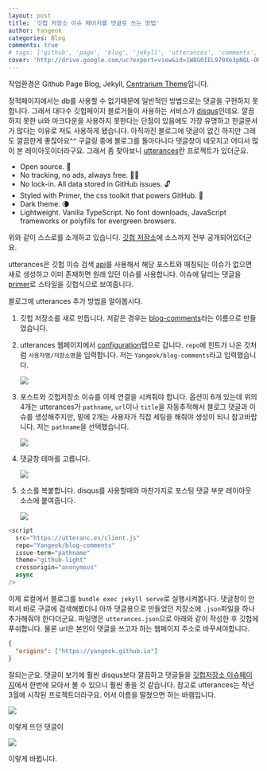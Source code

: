 ```yaml
---
layout: post
title: '깃헙 저장소 이슈 페이지를 댓글로 쓰는 방법'
author: Yangeok
categories: Blog
comments: true
# tags: ['github', 'page', 'blog', 'jekyll', 'utterances', 'comments', 'comment']
cover: 'http://drive.google.com/uc?export=view&id=1W8G0IEL970Xe3pNQL-OR8NOq3S9_XkGa'
---
```


작업환경은 Github Page Blog, Jekyll, [Centrarium Theme](http://bencentra.com/centrarium)입니다.

정적페이지에서는 db를 사용할 수 없기때문에 일반적인 방법으로는 댓글을 구현하지 못합니다. 그래서 대다수 깃헙페이지 블로거들이 사용하는 서비스가 [disqus](https://disqus.com/)인데요. 깔끔하지 못한 ui와 마크다운을 사용하지 못한다는 단점이 있음에도 가장 유명하고 한글문서가 많다는 이유로 저도 사용하게 됐습니다. 아직까진 블로그에 댓글이 없긴 하지만 그래도 깔끔한게 좋잖아요^^ 구글링 중에 블로그를 돌아다니다 댓글창이 네모지고 어디서 많이 본 레이아웃이더라구요. 그래서 좀 찾아보니 [utterances](https://utteranc.es/)란 프로젝트가 있더군요.

- Open source. 🙌
- No tracking, no ads, always free. 📡🚫
- No lock-in. All data stored in GitHub issues. 🔓
- Styled with Primer, the css toolkit that powers GitHub. 💅
- Dark theme. 🌘
- Lightweight. Vanilla TypeScript. No font downloads, JavaScript frameworks or polyfills for evergreen browsers.

위와 같이 스스로를 소개하고 있습니다. [깃헙 저장소](https://github.com/utterance/utterances)에 소스까지 전부 공개되어있더군요.

utterances은 깃헙 이슈 검색 [api](https://developer.github.com/v3/search/#search-issues)를 사용해서 해당 포스트와 매칭되는 이슈가 없으면 새로 생성하고 이미 존재하면 원래 있던 이슈를 사용합니다. 이슈에 달리는 댓글을 [primer](https://primer.style/)로 스타일을 깃헙식으로 보여줍니다.

블로그에 utterances 추가 방법을 알아봅시다.

1. 깃헙 저장소를 새로 만듭니다. 저같은 경우는 [blog-comments](https://github.com/Yangeok/blog-comments)라는 이름으로 만들었습니다.

2. utterances 웹페이지에서 [configuration](https://utteranc.es/#configuration)탭으로 갑니다. `repo`에 힌트가 나온 것처럼 `사용자명/저장소명`을 입력합니다. 저는 `Yangeok/blog-comments`라고 입력했습니다.

   ![](http://drive.google.com/uc?export=view&id=18tI9-8gDs5ClI60Dd4hiR13m0r_BRi9U)

3. 포스트와 깃헙저장소 이슈를 이제 연결을 시켜줘야 합니다. 옵션이 6개 있는데 위의 4개는 utterances가 `pathname`, `url`이나 `title`을 자동추적해서 블로그 댓글과 이슈를 생성해주지만, 밑에 2개는 사용자가 직접 세팅을 해줘야 생성이 되니 참고바랍니다. 저는 `pathname`을 선택했습니다.

   ![](http://drive.google.com/uc?export=view&id=1aX09EIbh9tYz1rQVv8cF8a4iDMqGHR3l)

4. 댓글창 테마를 고릅니다.

   ![](http://drive.google.com/uc?export=view&id=1G_tYsWFsYSBXI02bx386ZARDDc3MJv_J)

5. 소스를 복붙합니다. disqus를 사용할때와 마찬가지로 포스팅 댓글 부분 레이아웃 소스에 붙여줍니다.

   ![](http://drive.google.com/uc?export=view&id=12oQ7uNh9xG4e0Q-DsoDtnJf-_xbHnb1u)

```js
<script
  src="https://utteranc.es/client.js"
  repo="Yangeok/blog-comments"
  issue-term="pathname"
  theme="github-light"
  crossorigin="anonymous"
  async
/>
```

이제 로컬에서 블로그를 `bundle exec jekyll serve`로 실행시켜봅니다. 댓글창이 안떠서 바로 구글에 검색해봤더니 아까 댓글용으로 만들었던 저장소에 `.json`파일을 하나 추가해줘야 한다더군요. 파일명은 `utterances.json`으로 아래와 같이 작성한 후 깃헙에 푸쉬합니다. 물론 url은 본인이 댓글을 쓰고자 하는 웹페이지 주소로 바꾸셔야합니다.

```json
{
  "origins": ["https://yangeok.github.io"]
}
```

잘되는군요. 댓글이 보기에 훨씬 disqus보다 깔끔하고 댓글들을 [깃헙저장소 이슈페이지](https://github.com/Yangeok/blog-comments/issues)에서 한번에 모아서 볼 수 있으니 훨씬 좋을 것 같습니다. 참고로 utterances는 작년 3월에 시작된 프로젝트더라구요. 어서 이름을 떨쳤으면 하는 바램입니다.

![](http://drive.google.com/uc?export=view&id=1YTN6ntnFWmJjNtKrGyS-UPfGN2RClae0)

이렇게 뜨던 댓글이

![](http://drive.google.com/uc?export=view&id=1YDQqo3NPbyCroz738h_axNL8sDg2ImeN)

이렇게 바뀝니다.
